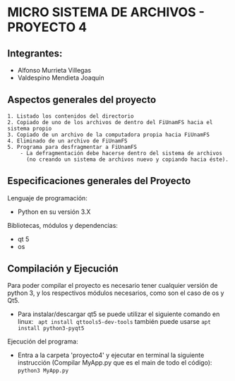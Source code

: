 # MICRO SISTEMA DE ARCHIVOS - PROYECTO 4

## Integrantes:

- Alfonso Murrieta Villegas
- Valdespino Mendieta Joaquín

## Aspectos generales del proyecto 

    1. Listado los contenidos del directorio
    2. Copiado de uno de los archivos de dentro del FiUnamFS hacia el sistema propio
    3. Copiado de un archivo de la computadora propia hacia FiUnamFS
    4. Eliminado de un archivo de FiUnamFS
    5. Programa para desfragmentar a FiUnamFS  
        - La defragmentación debe hacerse dentro del sistema de archivos 
          (no creando un sistema de archivos nuevo y copiando hacia éste).


 
## Especificaciones generales del Proyecto

Lenguaje de programación: 
- Python en su versión 3.X

Bibliotecas, módulos y dependencias:
- qt 5 
- os

## Compilación y Ejecución

Para poder compilar el proyecto es necesario tener cualquier versión de python 3, 
y los respectivos módulos necesarios, como son el caso de os  y Qt5.

  - Para instalar/descargar qt5 se puede utilizar el siguiente comando en linux: 
    ``` apt install qttools5-dev-tools``` 
    también puede usarse 
        ``` apt install python3-pyqt5 ```


Ejecución del programa:

- Entra a la carpeta 'proyecto4' y ejecutar en terminal la siguiente instrucción (Compilar MyApp.py que es el main de todo el código):
    ``` python3 MyApp.py ``` 


